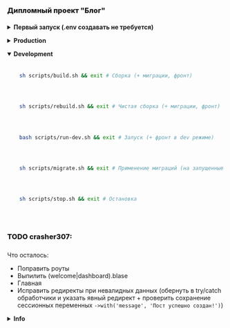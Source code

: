 ### Дипломный проект "Блог"
<details class="block"><summary>Первый запуск (.env создавать не требуется)</summary>

```sh
composer create-project
sh scripts/build.sh
exit
```
```text
- Создаст .env файл
- Сгенерирует ключ
- Соберет проект
- Выполнит миграции
- Соберет фронт
```

</details>
<details class="block"><summary>Production</summary>

```sh
sh scripts/build.sh && exit # Сборка (+ миграции, фронт)
```
```sh
sh scripts/rebuild.sh && exit # Чистая сборка (+ миграции, фронт)
```
```sh
sh scripts/run.sh && exit # Запуск
```
```sh
sh scripts/stop.sh && exit # Остановка
```

</details>
<details class="block" open><summary>Development</summary>

```sh
sh scripts/build.sh && exit # Сборка (+ миграции, фронт)
```
```sh
sh scripts/rebuild.sh && exit # Чистая сборка (+ миграции, фронт)
```
```sh
bash scripts/run-dev.sh && exit # Запуск (+ фронт в dev режиме)
```
```sh
sh scripts/migrate.sh && exit # Применение миграций (на запущенные контейнеры)
```
```sh
sh scripts/stop.sh && exit # Остановка
```

</details>

### TODO crasher307:
Что осталось:
- Поправить роуты
- Выпилить (welcome|dashboard).blase
- Главная
- Исправить редиректы при невалидных данных (обернуть в try/catch обработчики и указать явный редирект + проверить сохранение сессионных переменных `->with('message', 'Пост успешно создан!')`)

<details class="block"><summary>Info</summary>

- [Laravel readme](./laravel.README.md)
```text
php artisan db:seed
php artisan storage:link
```

</details>

#### <div class="hidden">Other</div>
<details class="block hidden"><summary>Стили для IDE</summary>

<style>
h1, h2, h3, h4, h5, h6 {
    font-weight: 800;
    margin: 0 0 10px;
    padding: 20px 0 10px;
}
.block {
    margin: 0 0 0 1em;
    padding: 0 0 1em;
}
.block > summary {
    margin: 0 0 0 -1em;
    font-weight: bold;
    cursor: pointer;
}
.block pre {
    border-radius: 10px;
    margin: 10px 0;
    padding: 0.8em 1em;
}
.block pre + pre {
    margin: -8px 0 10px;
}
.hidden {
  display: none;
}
</style>

</details>

